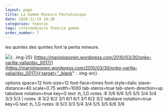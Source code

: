 ```yaml
---
layout: page
title: La Gamme Mineure Pentatonique
date: 2020-11-19 10:30
categories: theorie
tags: intermediaire theorie gamme
order_number: 7
---
```


les quintes des quintes font la penta mineure.

![]({{site.baseurl}}/assets/images/art/dsc_0017.jpg){: .img-25}
[https://marjoloponen.wordpress.com/2010/03/30/onko-varilla-valia/dsc_0017/](https://marjoloponen.wordpress.com/2010/03/30/onko-varilla-valia/dsc_0017/){:target="_blank" : .img-src}

<div class="vextab-auto" width=1000>
    options space=12 font-size=12 font-face=times font-style=italic stave-distance=40 scale=0.75 width=1000
    tab-stems=true tab-stem-direction=up
    tabstave notation=true
    key=G
    text :h,.1,G
    notes :8 3/6 6/6 3/5 5/5 3/4 5/4 3/3 5/3 |
    notes :8 3/2 6/2 3/1 6/1 6/1 3/1 6/2 3/2
    tabstave notation=true
    key=G
    text :h,.1,G
    notes :8 5/3 3/3 5/4 3/4 5/5 3/5 6/6 3/6
</div>
